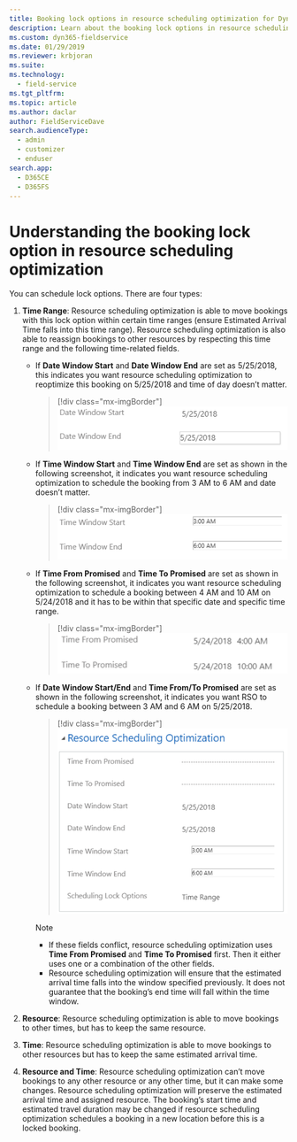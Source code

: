 ```yaml
---
title: Booking lock options in resource scheduling optimization for Dynamics 365 Field Service | MicrosoftDocs"
description: Learn about the booking lock options in resource scheduling optimization for Dynamics 365 Field Service.
ms.custom: dyn365-fieldservice
ms.date: 01/29/2019
ms.reviewer: krbjoran
ms.suite: 
ms.technology: 
  - field-service
ms.tgt_pltfrm: 
ms.topic: article
ms.author: daclar
author: FieldServiceDave
search.audienceType: 
  - admin
  - customizer
  - enduser
search.app: 
  - D365CE
  - D365FS
--- 
```


# Understanding the booking lock option in resource scheduling optimization

You can schedule lock options. There are four types:

1. **Time Range**: Resource scheduling optimization is able to move bookings with this lock option within
    certain time ranges (ensure Estimated Arrival Time falls into this time
    range). Resource scheduling optimization is also able to reassign bookings to other resources by
    respecting this time range and the following time-related fields.

   - If **Date Window Start** and **Date Window End** are set as 5/25/2018,
       this indicates you want resource scheduling optimization to reoptimize this booking on 5/25/2018 and
       time of day doesn’t matter.

     > [!div class="mx-imgBorder"]
     > ![](media/ff525574bddea8e5b50adbb2e1381267.png)

   - If **Time Window Start** and **Time Window End** are set as shown in the following
     screenshot, it indicates you want resource scheduling optimization to schedule the booking from 3 AM to 6
     AM and date doesn’t matter.

     > [!div class="mx-imgBorder"]
     > ![](media/79a74b15392b9d62cdef7c9334e65520.png)

   - If **Time From Promised** and **Time To Promised** are set as shown in the following
     screenshot, it indicates you want resource scheduling optimization to schedule a booking between 4 AM and
     10 AM on 5/24/2018 and it has to be within that specific date and specific
     time range.

     > [!div class="mx-imgBorder"]
     > ![](media/15e2c158dedd80554b7eb933d6c57122.png)

   - If **Date Window Start/End** and **Time From/To Promised** are set as shown
     in the following screenshot, it indicates you want RSO to schedule a booking between
     3 AM and 6 AM on 5/25/2018.

     > [!div class="mx-imgBorder"]
     > ![](media/1da5485805579d347ce208cdcde0a22c.png)

     > [!NOTE]
     > - If these fields conflict, resource scheduling optimization uses **Time From Promised** and **Time To
     Promised** first. Then it either uses one or a combination of the other
     fields.
     > - Resource scheduling optimization will ensure that the estimated arrival time falls into the window
     specified previously. It does not guarantee that the booking’s end time will
     fall within the time window.

2. **Resource**: Resource scheduling optimization is able to move bookings to other times, but has to keep
    the same resource.

3. **Time**: Resource scheduling optimization is able to move bookings to other resources but has to keep
    the same estimated arrival time.

4. **Resource and Time**: Resource scheduling optimization can’t move bookings to any other resource or any
    other time, but it can make some changes. Resource scheduling optimization will preserve the estimated
    arrival time and assigned resource. The booking’s start time and estimated
    travel duration may be changed if resource scheduling optimization schedules a booking in a new location
    before this is a locked booking.
